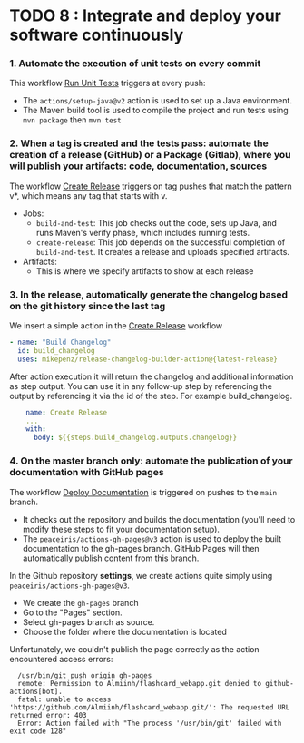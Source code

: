 # TODO 8 : Integrate and deploy your software continuously

### 1. Automate the execution of unit tests on every commit

This workflow [Run Unit Tests](.github/workflows/unit-tests.yml) triggers at every push:
- The `actions/setup-java@v2` action is used to set up a Java environment.
- The Maven build tool is used to compile the project and run tests using `mvn package` then `mvn test`


### 2. When a tag is created and the tests pass: automate the creation of a release (GitHub) or a Package (Gitlab), where you will publish your artifacts: code, documentation, sources


The workflow [Create Release](.github/workflows/create-release.yml)  triggers on tag pushes that match the pattern v*, which means any tag that starts with v.

- Jobs:
    - `build-and-test`: This job checks out the code, sets up Java, and runs Maven's verify phase, which includes running tests.
    - `create-release`: This job depends on the successful completion of `build-and-test`. It creates a release and uploads specified artifacts.
- Artifacts:
    - This is where we specify artifacts to show at each release

### 3. In the release, automatically generate the changelog based on the git history since the last tag

We insert a simple action in the [Create Release](.github/workflows/create-release.yml) workflow

```yaml
- name: "Build Changelog"
  id: build_changelog
  uses: mikepenz/release-changelog-builder-action@{latest-release}
```
After action execution it will return the changelog and additional information as step output. You can use it in any follow-up step by referencing the output by referencing it via the id of the step. For example build_changelog.

```yaml
    name: Create Release
    ...
    with:
      body: ${{steps.build_changelog.outputs.changelog}}
```

### 4. On the master branch only: automate the publication of your documentation with GitHub pages 

The workflow [Deploy Documentation](./.github/workflows/deploy-docs.yml) is triggered on pushes to the `main` branch.

- It checks out the repository and builds the documentation (you'll need to modify these steps to fit your documentation setup).
- The `peaceiris/actions-gh-pages@v3` action is used to deploy the built documentation to the gh-pages branch. GitHub Pages will then automatically publish content from this branch.

In the Github repository **settings**,  we create actions quite simply using `peaceiris/actions-gh-pages@v3`.
- We create the `gh-pages` branch
- Go to the "Pages" section.
- Select gh-pages branch as source.
- Choose the folder where the documentation is located

Unfortunately, we couldn't publish the page correctly as the action encountered access errors:
```
  /usr/bin/git push origin gh-pages
  remote: Permission to Almiinh/flashcard_webapp.git denied to github-actions[bot].
  fatal: unable to access 'https://github.com/Almiinh/flashcard_webapp.git/': The requested URL returned error: 403
  Error: Action failed with "The process '/usr/bin/git' failed with exit code 128"
```